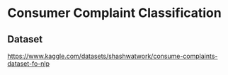 # Consumer Complaint Classification 

## Dataset
https://www.kaggle.com/datasets/shashwatwork/consume-complaints-dataset-fo-nlp
